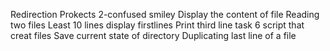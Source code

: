 Redirection Prokects
2-confused smiley
Display the content of file
Reading two files
Least 10 lines
display firstlines
Print third line task 6
script that creat files
Save current state of directory
Duplicating last line of a file
